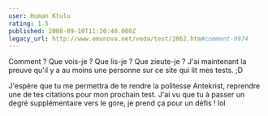 ```yaml
---
user: Human Ktulu
rating: 1.5
published: 2008-09-10T11:20:40.000Z
legacy_url: http://www.emunova.net/veda/test/2862.htm#comment-9974
---
```

Comment ? Que vois-je ? Que lis-je ? Que zieute-je ? J'ai maintenant la preuve qu'il y a au moins une personne sur ce site qui lit mes tests. ;D

J'espère que tu me permettra de te rendre la politesse Antekrist, reprendre une de tes citations pour mon prochain test. J'ai vu que tu à passer un degré supplémentaire vers le gore, je prend ça pour un défis ! lol